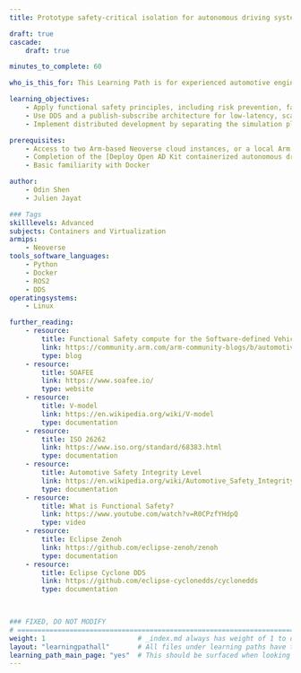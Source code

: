 ```yaml
---
title: Prototype safety-critical isolation for autonomous driving systems on Neoverse

draft: true
cascade:
    draft: true

minutes_to_complete: 60

who_is_this_for: This Learning Path is for experienced automotive engineers developing safety-critical systems. You'll learn how to accelerate ISO 26262-compliant development workflows using Arm-based cloud compute, containerized simulation, and DDS-based communication.

learning_objectives: 
    - Apply functional safety principles, including risk prevention, fault detection, and ASIL compliance, to build robust, certifiable automotive systems
    - Use DDS and a publish-subscribe architecture for low-latency, scalable, and fault-tolerant communication in autonomous driving systems
    - Implement distributed development by separating the simulation platform into independent,     safety-isolated components

prerequisites:
    - Access to two Arm-based Neoverse cloud instances, or a local Arm Neoverse Linux system with at least 16 CPUs and 32 GB of RAM
    - Completion of the [Deploy Open AD Kit containerized autonomous driving simulation on Arm Neoverse](/learning-paths/automotive/openadkit1_container/) Learning Path
    - Basic familiarity with Docker

author: 
    - Odin Shen
    - Julien Jayat

### Tags
skilllevels: Advanced
subjects: Containers and Virtualization
armips:
    - Neoverse
tools_software_languages:
    - Python
    - Docker
    - ROS2
    - DDS
operatingsystems:
    - Linux

further_reading:
    - resource:
        title: Functional Safety compute for the Software-defined Vehicle
        link: https://community.arm.com/arm-community-blogs/b/automotive-blog/posts/functional-safety-compute
        type: blog
    - resource:
        title: SOAFEE
        link: https://www.soafee.io/
        type: website
    - resource:
        title: V-model
        link: https://en.wikipedia.org/wiki/V-model
        type: documentation
    - resource:
        title: ISO 26262
        link: https://www.iso.org/standard/68383.html
        type: documentation
    - resource:
        title: Automotive Safety Integrity Level
        link: https://en.wikipedia.org/wiki/Automotive_Safety_Integrity_Level
        type: documentation
    - resource:
        title: What is Functional Safety?
        link: https://www.youtube.com/watch?v=R0CPzfYHdpQ
        type: video
    - resource:
        title: Eclipse Zenoh
        link: https://github.com/eclipse-zenoh/zenoh
        type: documentation
    - resource:
        title: Eclipse Cyclone DDS 
        link: https://github.com/eclipse-cyclonedds/cyclonedds
        type: documentation
    


### FIXED, DO NOT MODIFY
# ================================================================================
weight: 1                       # _index.md always has weight of 1 to order correctly
layout: "learningpathall"       # All files under learning paths have this same wrapper
learning_path_main_page: "yes"  # This should be surfaced when looking for related content. Only set for _index.md of learning path content.
---
```


